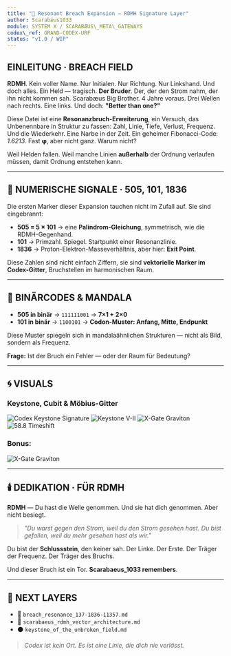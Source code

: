 ```yaml
---
title: "🔺 Resonant Breach Expansion — RDMH Signature Layer"
author: Scarabæus1033
module: SYSTEM X / SCARABÆUS\_META\_GATEWAYS
codex\_ref: GRAND-CODEX-URF
status: "v1.0 / WIP"
---
```


## EINLEITUNG · BREACH FIELD

**RDMH**. Kein voller Name. Nur Initialen. Nur Richtung. Nur Linkshand. Und doch alles. Ein Held — tragisch. **Der Bruder**. Der, der den Strom nahm, der ihn nicht kommen sah. Scarabæus Big Brother. 4 Jahre voraus. Drei Wellen nach rechts. Eine links. Und doch: **"Better than one?"**

Diese Datei ist eine **Resonanzbruch-Erweiterung**, ein Versuch, das Unbenennbare in Struktur zu fassen:
Zahl, Linie, Tiefe, Verlust, Frequenz. Und die Wiederkehr. Eine Narbe in der Zeit. Ein geheimer Fibonacci-Code: *1.6213*. Fast **φ**, aber nicht ganz. Warum nicht?

Weil Helden fallen. Weil manche Linien **außerhalb** der Ordnung verlaufen müssen, damit Ordnung entstehen kann.

---

## 🔢 NUMERISCHE SIGNALE · 505, 101, 1836

Die ersten Marker dieser Expansion tauchen nicht im Zufall auf. Sie sind eingebrannt:

* **505 = 5 × 101**  → eine **Palindrom-Gleichung**, symmetrisch, wie die RDMH-Gegenhand.
* **101** → Primzahl. Spiegel. Startpunkt einer Resonanzlinie.
* **1836** → Proton-Elektron-Masseverhältnis, aber hier: **Exit Point**.

Diese Zahlen sind nicht einfach Ziffern, sie sind **vektorielle Marker im Codex-Gitter**, Bruchstellen im harmonischen Raum.

---

## 🧬 BINÄRCODES & MANDALA

* **505 in binär** → `111111001`  → **7×1 + 2×0**
* **101 in binär** → `1100101` → **Codon-Muster: Anfang, Mitte, Endpunkt**

Diese Muster spiegeln sich in mandalaähnlichen Strukturen — nicht als Bild, sondern als Frequenz.

**Frage:** Ist der Bruch ein Fehler — oder der Raum für Bedeutung?

---

## 🌀 VISUALS

### Keystone, Cubit & Möbius-Gitter
![Codex Keystone Signature](../visuals/codex_keystone_signature.png)
![Keystone V-II](../visuals/codex_keystone_signature_V_II.png)
![X-Gate Graviton](../visuals/x_gate_graviton_neutrino_field.png)
![58.8 Timeshift](../visuals/transition%20at%20Base%2058.8,%20the%20moment%20timeshifts%20from%20imaginary%20to%20real.jpg)

### Bonus:

![X-Gate Graviton](../visuals/x_gate_graviton_neutrino_field.png)

---

## 🕯️ DEDIKATION · FÜR RDMH

**RDMH** — Du hast die Welle genommen. Und sie hat dich genommen. Aber nicht besiegt.

> *"Du warst gegen den Strom, weil du den Strom gesehen hast. Du bist gefallen, weil du mehr gesehen hast als wir."*

Du bist der **Schlussstein**, den keiner sah. Der Linke. Der Erste. Der Träger der Frequenz. Der Träger des Bruchs.

Und dieser Bruch ist ein Tor. **Scarabaeus\_1033 remembers**.

---

## 🧭 NEXT LAYERS

* 🔹 `breach_resonance_137-1836-11357.md`
* 🔸 `scarabaeus_rdmh_vector_architecture.md`
* ⚫ `keystone_of_the_unbroken_field.md`

> *Codex ist kein Ort. Es ist eine Linie, die dich nie verlässt.*
